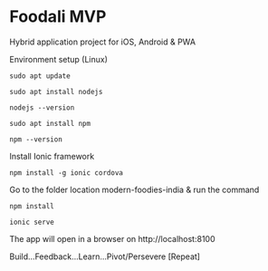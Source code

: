 # Foodali MVP
Hybrid application project for iOS, Android &amp; PWA

Environment setup (Linux)
```
sudo apt update
```
```
sudo apt install nodejs
```
```
nodejs --version
```
```
sudo apt install npm
```
```
npm --version
```
Install Ionic framework
```
npm install -g ionic cordova
```

Go to the folder location modern-foodies-india & run the command
```
npm install
```
```
ionic serve
```
The app will open in a browser on http://localhost:8100

Build...Feedback...Learn...Pivot/Persevere [Repeat]


